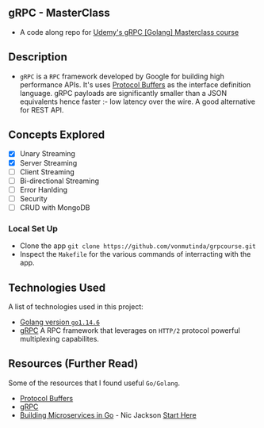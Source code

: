 ## gRPC - MasterClass
- A code along repo for [Udemy's gRPC [Golang] Masterclass course](https://www.udemy.com/course/grpc-golang/)

## Description
- `gRPC` is a `RPC` framework developed by Google for building high performance APIs. It's uses [Protocol Buffers](https://developers.google.com/protocol-buffers) as the interface definition language. gRPC payloads are significantly smaller than a JSON equivalents hence faster :- low latency over the wire. A good alternative for REST API. 

## Concepts Explored
- [x] Unary Streaming 
- [x] Server Streaming
- [ ] Client Streaming  
- [ ] Bi-directional Streaming 
- [ ] Error Hanlding
- [ ] Security
- [ ] CRUD with MongoDB 

### Local Set Up
+ Clone the app `git clone https://github.com/vonmutinda/grpcourse.git` 
+ Inspect the `Makefile` for the various commands of interracting with the app. 

## Technologies Used 
A list of technologies used in this project:
- [Golang version `go1.14.6`](https://golang.org) 
- [gRPC](https://github.com/grpc/grpc-go) A RPC framework that leverages on `HTTP/2` protocol powerful multiplexing capabilites.

## Resources (Further Read)
Some of the resources that I found useful `Go/Golang`. 
- [Protocol Buffers](https://developers.google.com/protocol-buffers)
- [gRPC](https://grpc.io/)
- [Building Microservices in Go](https://www.youtube.com/playlist?list=PLmD8u-IFdreyh6EUfevBcbiuCKzFk0EW_) - Nic Jackson [Start Here](https://www.youtube.com/watch?v=pMgty_RYIOc&list=PLmD8u-IFdreyh6EUfevBcbiuCKzFk0EW_&index=14&t=0s)

